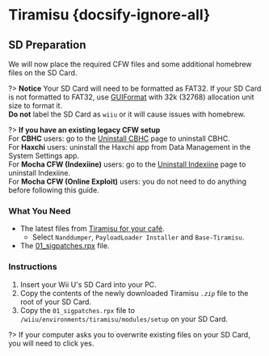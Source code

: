# Tiramisu {docsify-ignore-all}

## SD Preparation

We will now place the required CFW files and some additional homebrew files on the SD Card.

?> **Notice**
    Your SD Card will need to be formatted as FAT32. If your SD Card is not formatted to FAT32, use [GUIFormat](http://ridgecrop.co.uk/index.htm?guiformat.htm) with 32k (32768) allocation unit size to format it. </br> **Do not** label the SD Card as `wiiu` or it will cause issues with homebrew.

?> **If you have an existing legacy CFW setup** </br>
    For **CBHC** users: go to the [Uninstall CBHC](../uninstall-cbhc) page to uninstall CBHC. </br>
    For **Haxchi** users: uninstall the Haxchi app from Data Management in the System Settings app. </br>
    For **Mocha CFW (Indexiine)** users: go to the [Uninstall Indexiine](../uninstall-indexiine) page to uninstall Indexiine. </br>
    For **Mocha CFW (Online Exploit)** users: you do not need to do anything before following this guide.

### What You Need

- The latest files from [Tiramisu for your café](https://tiramisu.foryour.cafe).
    - Select `Nanddumper`, `PayloadLoader Installer` and `Base-Tiramisu`.
- The [01_sigpatches.rpx](/docs/files/01_sigpatches.rpx ':ignore') file.

### Instructions

1. Insert your Wii U's SD Card into your PC.
1. Copy the contents of the newly downloaded Tiramisu *`.zip`* file to the root of your SD Card.
1. Copy the `01_sigpatches.rpx` file to `/wiiu/environments/tiramisu/modules/setup` on your SD Card.

?> If your computer asks you to overwrite existing files on your SD Card, you will need to click yes.
